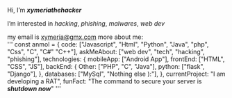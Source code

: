 Hi, I’m ***xymeriathehacker***

I’m interested in *hacking*, *phishing*,  *malwares*, *web dev*

my email is xymeria@gmx.com
more about me:  
'''
const anmol = {
    code: ["Javascript", "Html", "Python", "Java", "php", "Css", "C", "C#" "C++"],
    askMeAbout: ["web dev", "tech", "hacking", "phishing"],
    technologies: {
        mobileApp: ["Android App"],
        frontEnd: ["HTML", "CSS", "JS"], 
        backEnd: {
            Other: ["PHP", "C", "Java"],
            python: ["flask", "Django"],
        },
        databases: ["MySql", "Nothing else ):"],
    },
    currentProject: "I am developing a RAT",
    funFact: "The command to secure your server is ***shutdown now***"
    '''
